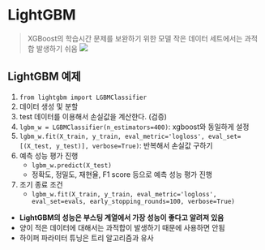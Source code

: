 # LightGBM
> XGBoost의 학습시간 문제를 보완하기 위한 모델
> 작은 데이터 세트에서는 과적합 발생하기 쉬움
> ![](https://img1.daumcdn.net/thumb/R1280x0/?scode=mtistory2&fname=https%3A%2F%2Fblog.kakaocdn.net%2Fdn%2FcK7V4G%2FbtqFjEE1RDM%2FnCUgDyrYVhZI2FfoYna30K%2Fimg.png)


## LightGBM 예제
1. `from lightgbm import LGBMClassifier`
2. 데이터 생성 및 분할
3. test 데이터를 이용해서 손실값을 계산한다. (검증)
4. `lgbm_w = LGBMClassifier(n_estimators=400)`: xgboost와 동일하게 설정
5. `lgbm_w.fit(X_train, y_train, eval_metric='logloss', eval_set=[(X_test, y_test)], verbose=True)`: 반복해서 손실값 구하기
6. 예측 성능 평가 진행
   - `lgbm_w.predict(X_test)`
   - 정확도, 정밀도, 재현율, F1 score 등으로 예측 성능 평가 진행
7. 조기 종료 조건
   - `lgbm_w.fit(X_train, y_train, eval_metric='logloss', eval_set=evals, early_stopping_rounds=100, verbose=True)`


- **LightGBM의 성능은 부스팅 계열에서 가장 성능이 좋다고 알려져 있음**
- 양이 적은 데이터에 대해서는 과적합이 발생하기 때문에 사용하면 안됨
- 하이퍼 파라미터 튜닝은 트리 알고리즘과 유사